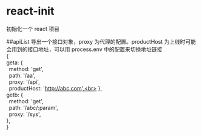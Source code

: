 # react-init

初始化一个 react 项目

##apiList
导出一个接口对象，proxy 为代理的配置。productHost 为上线时可能会用到的接口地址，可以用 process.env 中的配置来切换地址链接
<br>{<br>
geta: {<br>
&ensp;method: 'get',<br>
&ensp;path: '/aa',<br>
&ensp;proxy: '/api',<br>
&ensp;productHost: 'http://abc.com',<br>
},<br>
getb: {<br>
&ensp;method: 'get',<br>
&ensp;path: '/abc/:param',<br>
&ensp;proxy: '/sys',<br>
},<br>
}
